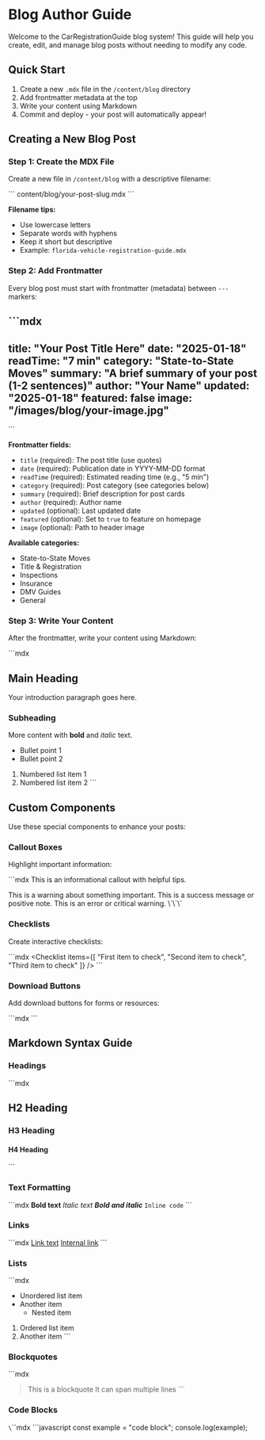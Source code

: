 # Blog Author Guide

Welcome to the CarRegistrationGuide blog system! This guide will help you create, edit, and manage blog posts without needing to modify any code.

## Quick Start

1. Create a new `.mdx` file in the `/content/blog` directory
2. Add frontmatter metadata at the top
3. Write your content using Markdown
4. Commit and deploy - your post will automatically appear!

## Creating a New Blog Post

### Step 1: Create the MDX File

Create a new file in `/content/blog` with a descriptive filename:

\`\`\`
content/blog/your-post-slug.mdx
\`\`\`

**Filename tips:**
- Use lowercase letters
- Separate words with hyphens
- Keep it short but descriptive
- Example: `florida-vehicle-registration-guide.mdx`

### Step 2: Add Frontmatter

Every blog post must start with frontmatter (metadata) between `---` markers:

\`\`\`mdx
---
title: "Your Post Title Here"
date: "2025-01-18"
readTime: "7 min"
category: "State-to-State Moves"
summary: "A brief summary of your post (1-2 sentences)"
author: "Your Name"
updated: "2025-01-18"
featured: false
image: "/images/blog/your-image.jpg"
---
\`\`\`

**Frontmatter fields:**

- `title` (required): The post title (use quotes)
- `date` (required): Publication date in YYYY-MM-DD format
- `readTime` (required): Estimated reading time (e.g., "5 min")
- `category` (required): Post category (see categories below)
- `summary` (required): Brief description for post cards
- `author` (required): Author name
- `updated` (optional): Last updated date
- `featured` (optional): Set to `true` to feature on homepage
- `image` (optional): Path to header image

**Available categories:**
- State-to-State Moves
- Title & Registration
- Inspections
- Insurance
- DMV Guides
- General

### Step 3: Write Your Content

After the frontmatter, write your content using Markdown:

\`\`\`mdx
## Main Heading

Your introduction paragraph goes here.

### Subheading

More content with **bold** and *italic* text.

- Bullet point 1
- Bullet point 2

1. Numbered list item 1
2. Numbered list item 2
\`\`\`

## Custom Components

Use these special components to enhance your posts:

### Callout Boxes

Highlight important information:

\`\`\`mdx
<Callout type="info">
This is an informational callout with helpful tips.
</Callout>

<Callout type="warning">
This is a warning about something important.
</Callout>

<Callout type="success">
This is a success message or positive note.
</Callout>

<Callout type="error">
This is an error or critical warning.
</Callout>
\`\`\`

### Checklists

Create interactive checklists:

\`\`\`mdx
<Checklist items={[
  "First item to check",
  "Second item to check",
  "Third item to check"
]} />
\`\`\`

### Download Buttons

Add download buttons for forms or resources:

\`\`\`mdx
<DownloadButton href="/forms/your-form.pdf" label="Download Form" />
\`\`\`

## Markdown Syntax Guide

### Headings

\`\`\`mdx
## H2 Heading
### H3 Heading
#### H4 Heading
\`\`\`

### Text Formatting

\`\`\`mdx
**Bold text**
*Italic text*
***Bold and italic***
`Inline code`
\`\`\`

### Links

\`\`\`mdx
[Link text](https://example.com)
[Internal link](/start)
\`\`\`

### Lists

\`\`\`mdx
- Unordered list item
- Another item
  - Nested item

1. Ordered list item
2. Another item
\`\`\`

### Blockquotes

\`\`\`mdx
> This is a blockquote
> It can span multiple lines
\`\`\`

### Code Blocks

`\`\`\`mdx
\`\`\`javascript
const example = "code block";
console.log(example);
